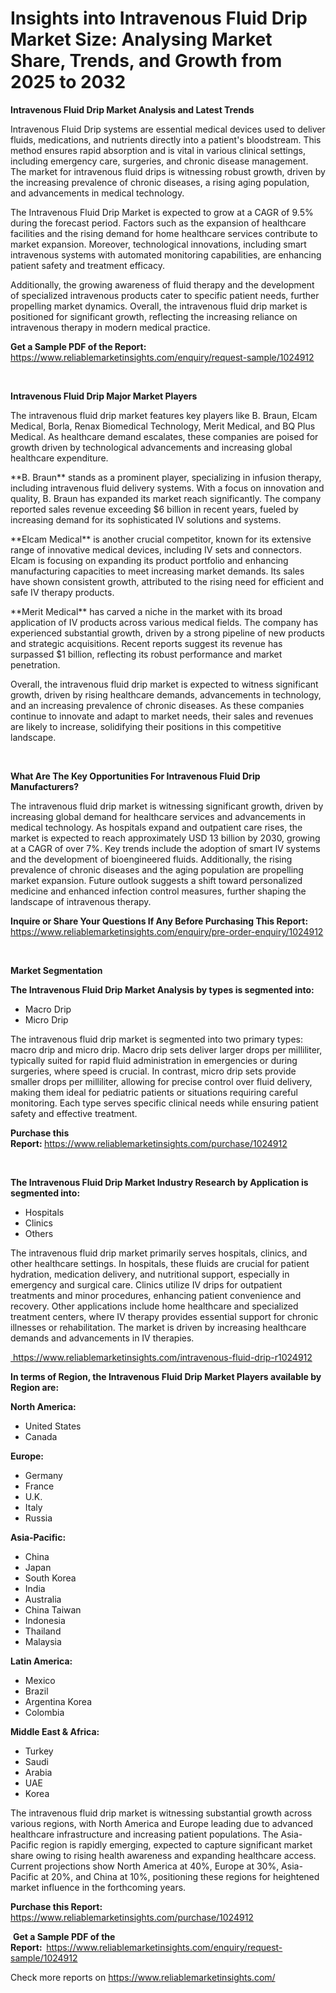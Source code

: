 <p><h1>Insights into Intravenous Fluid Drip Market Size: Analysing Market Share, Trends, and Growth from 2025 to 2032</h1></p><p><strong>Intravenous Fluid Drip Market Analysis and Latest Trends</strong></p>
<p><p>Intravenous Fluid Drip systems are essential medical devices used to deliver fluids, medications, and nutrients directly into a patient's bloodstream. This method ensures rapid absorption and is vital in various clinical settings, including emergency care, surgeries, and chronic disease management. The market for intravenous fluid drips is witnessing robust growth, driven by the increasing prevalence of chronic diseases, a rising aging population, and advancements in medical technology. </p><p>The Intravenous Fluid Drip Market is expected to grow at a CAGR of 9.5% during the forecast period. Factors such as the expansion of healthcare facilities and the rising demand for home healthcare services contribute to market expansion. Moreover, technological innovations, including smart intravenous systems with automated monitoring capabilities, are enhancing patient safety and treatment efficacy. </p><p>Additionally, the growing awareness of fluid therapy and the development of specialized intravenous products cater to specific patient needs, further propelling market dynamics. Overall, the intravenous fluid drip market is positioned for significant growth, reflecting the increasing reliance on intravenous therapy in modern medical practice.</p></p>
<p><strong>Get a Sample PDF of the Report:&nbsp;</strong> <a href="https://www.reliablemarketinsights.com/enquiry/request-sample/1024912?utm_campaign=2317&utm_medium=2&utm_source=Github&utm_content=ia&utm_term=05032025&utm_id=intravenous-fluid-drip">https://www.reliablemarketinsights.com/enquiry/request-sample/1024912</a></p>
<p>&nbsp;</p>
<p><strong>Intravenous Fluid Drip Major Market Players</strong></p>
<p><p>The intravenous fluid drip market features key players like B. Braun, Elcam Medical, Borla, Renax Biomedical Technology, Merit Medical, and BQ Plus Medical. As healthcare demand escalates, these companies are poised for growth driven by technological advancements and increasing global healthcare expenditure.</p><p>**B. Braun** stands as a prominent player, specializing in infusion therapy, including intravenous fluid delivery systems. With a focus on innovation and quality, B. Braun has expanded its market reach significantly. The company reported sales revenue exceeding $6 billion in recent years, fueled by increasing demand for its sophisticated IV solutions and systems.</p><p>**Elcam Medical** is another crucial competitor, known for its extensive range of innovative medical devices, including IV sets and connectors. Elcam is focusing on expanding its product portfolio and enhancing manufacturing capacities to meet increasing market demands. Its sales have shown consistent growth, attributed to the rising need for efficient and safe IV therapy products.</p><p>**Merit Medical** has carved a niche in the market with its broad application of IV products across various medical fields. The company has experienced substantial growth, driven by a strong pipeline of new products and strategic acquisitions. Recent reports suggest its revenue has surpassed $1 billion, reflecting its robust performance and market penetration.</p><p>Overall, the intravenous fluid drip market is expected to witness significant growth, driven by rising healthcare demands, advancements in technology, and an increasing prevalence of chronic diseases. As these companies continue to innovate and adapt to market needs, their sales and revenues are likely to increase, solidifying their positions in this competitive landscape.</p></p>
<p>&nbsp;</p>
<p><strong>What Are The Key Opportunities For Intravenous Fluid Drip Manufacturers?</strong></p>
<p><p>The intravenous fluid drip market is witnessing significant growth, driven by increasing global demand for healthcare services and advancements in medical technology. As hospitals expand and outpatient care rises, the market is expected to reach approximately USD 13 billion by 2030, growing at a CAGR of over 7%. Key trends include the adoption of smart IV systems and the development of bioengineered fluids. Additionally, the rising prevalence of chronic diseases and the aging population are propelling market expansion. Future outlook suggests a shift toward personalized medicine and enhanced infection control measures, further shaping the landscape of intravenous therapy.</p></p>
<p><strong>Inquire or Share Your Questions If Any Before Purchasing This Report:</strong> <a href="https://www.reliablemarketinsights.com/enquiry/pre-order-enquiry/1024912?utm_campaign=2317&utm_medium=2&utm_source=Github&utm_content=ia&utm_term=05032025&utm_id=intravenous-fluid-drip">https://www.reliablemarketinsights.com/enquiry/pre-order-enquiry/1024912</a></p>
<p>&nbsp;</p>
<p><strong>Market Segmentation</strong></p>
<p><strong>The Intravenous Fluid Drip Market Analysis by types is segmented into:</strong></p>
<p><ul><li>Macro Drip</li><li>Micro Drip</li></ul></p>
<p><p>The intravenous fluid drip market is segmented into two primary types: macro drip and micro drip. Macro drip sets deliver larger drops per milliliter, typically suited for rapid fluid administration in emergencies or during surgeries, where speed is crucial. In contrast, micro drip sets provide smaller drops per milliliter, allowing for precise control over fluid delivery, making them ideal for pediatric patients or situations requiring careful monitoring. Each type serves specific clinical needs while ensuring patient safety and effective treatment.</p></p>
<p><strong>Purchase this Report:&nbsp;</strong><a href="https://www.reliablemarketinsights.com/purchase/1024912?utm_campaign=2317&utm_medium=2&utm_source=Github&utm_content=ia&utm_term=05032025&utm_id=intravenous-fluid-drip">https://www.reliablemarketinsights.com/purchase/1024912</a></p>
<p>&nbsp;</p>
<p><strong>The Intravenous Fluid Drip Market Industry Research by Application is segmented into:</strong></p>
<p><ul><li>Hospitals</li><li>Clinics</li><li>Others</li></ul></p>
<p><p>The intravenous fluid drip market primarily serves hospitals, clinics, and other healthcare settings. In hospitals, these fluids are crucial for patient hydration, medication delivery, and nutritional support, especially in emergency and surgical care. Clinics utilize IV drips for outpatient treatments and minor procedures, enhancing patient convenience and recovery. Other applications include home healthcare and specialized treatment centers, where IV therapy provides essential support for chronic illnesses or rehabilitation. The market is driven by increasing healthcare demands and advancements in IV therapies.</p></p>
<p><a href="https://www.reliablemarketinsights.com/intravenous-fluid-drip-r1024912?utm_campaign=2317&utm_medium=2&utm_source=Github&utm_content=ia&utm_term=05032025&utm_id=intravenous-fluid-drip">&nbsp;https://www.reliablemarketinsights.com/intravenous-fluid-drip-r1024912</a></p>
<p><strong>In terms of Region, the Intravenous Fluid Drip Market Players available by Region are:</strong></p>
<p>
    <p> <strong> North America: </strong>
        <ul>
            <li>United States</li>
            <li>Canada</li>
        </ul>
        </p> 
    <p> <strong> Europe: </strong>
        <ul>
            <li>Germany</li>
            <li>France</li>
            <li>U.K.</li>
            <li>Italy</li>
            <li>Russia</li>
        </ul>
        </p> 
    <p> <strong> Asia-Pacific: </strong>
        <ul>
            <li>China</li>
            <li>Japan</li>
            <li>South Korea</li>
            <li>India</li>
            <li>Australia</li>
            <li>China Taiwan</li>
            <li>Indonesia</li>
            <li>Thailand</li>
            <li>Malaysia</li>
        </ul>
        </p> 
    <p> <strong> Latin America: </strong>
        <ul>
            <li>Mexico</li>
            <li>Brazil</li>
            <li>Argentina Korea</li>
            <li>Colombia</li>
        </ul>
        </p> 
    <p> <strong> Middle East & Africa: </strong>
        <ul>
            <li>Turkey</li>
            <li>Saudi</li>
            <li>Arabia</li>
            <li>UAE</li>
            <li>Korea</li>
        </ul>
    </p>
    </p>
<p><p>The intravenous fluid drip market is witnessing substantial growth across various regions, with North America and Europe leading due to advanced healthcare infrastructure and increasing patient populations. The Asia-Pacific region is rapidly emerging, expected to capture significant market share owing to rising health awareness and expanding healthcare access. Current projections show North America at 40%, Europe at 30%, Asia-Pacific at 20%, and China at 10%, positioning these regions for heightened market influence in the forthcoming years.</p></p>
<p><strong>Purchase this Report: </strong><a href="https://www.reliablemarketinsights.com/purchase/1024912?utm_campaign=2317&utm_medium=2&utm_source=Github&utm_content=ia&utm_term=05032025&utm_id=intravenous-fluid-drip">https://www.reliablemarketinsights.com/purchase/1024912</a></p>
<p>&nbsp;<strong>Get a Sample PDF of the Report:&nbsp;&nbsp;</strong><a href="https://www.reliablemarketinsights.com/enquiry/request-sample/1024912?utm_campaign=2317&utm_medium=2&utm_source=Github&utm_content=ia&utm_term=05032025&utm_id=intravenous-fluid-drip">https://www.reliablemarketinsights.com/enquiry/request-sample/1024912</a></p>
<p><strong></strong></p>
<p>Check more reports on <a href="https://www.reliablemarketinsights.com/?utm_campaign=2317&utm_medium=2&utm_source=Github&utm_content=ia&utm_term=05032025&utm_id=intravenous-fluid-drip">https://www.reliablemarketinsights.com/</a></p>